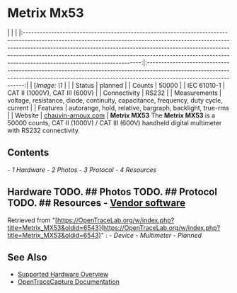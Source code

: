 # Metrix Mx53
| | | |:-----------------------------------------------------------------------------------------------------------------------------------------------------------------------------------------------------------------------------------------------------------------------------------------------------------------------------------------------------------------:|:-----------------------------------------------------------------------------------------------------------------------------------------------------------------------------------------------:| | [*Image: \1* | | | Status | planned | | Counts | 50000 | | IEC 61010-1 | CAT II (1000V), CAT III (600V) | | Connectivity | RS232 | | Measurements | voltage, resistance, diode, continuity, capacitance, frequency, duty cycle, current | | Features | autorange, hold, relative, bargraph, backlight, true-rms | | Website | [chauvin-arnoux.com](http://web.archive.org/web/20040111031000/http://www.chauvin-arnoux.com/produit/Famille_detail.asp?idFam=852&idPole=1) | **Metrix MX53** The **Metrix MX53** is a 50000 counts, CAT II (1000V) / CAT III (600V) handheld digital multimeter with RS232 connectivity.
## Contents
\- *1 Hardware* \- *2 Photos* \- *3 Protocol* \- *4 Resources*
## Hardware TODO. ## Photos TODO. ## Protocol TODO. ## Resources \- [Vendor software](http://web.archive.org/web/20060319202158/http://www.chauvin-arnoux.com/produit/famille_liste.asp?idRub=1529&idpole=1)
Retrieved from "[https://OpenTraceLab.org/w/index.php?title=Metrix_MX53&oldid=6543](https://OpenTraceLab.org/w/index.php?title=Metrix_MX53&oldid=6543)"
: \- *Device* \- *Multimeter* \- *Planned*
## See Also
- [Supported Hardware Overview](../supported-hardware.md)
- [OpenTraceCapture Documentation](../../opentracecapture/overview.md)
